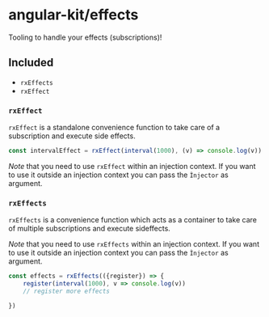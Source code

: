 # angular-kit/effects

Tooling to handle your effects (subscriptions)!

## Included

- `rxEffects`
- `rxEffect`

### `rxEffect`

`rxEffect` is a standalone convenience function to take care of a subscription and
execute side effects.

```ts
const intervalEffect = rxEffect(interval(1000), (v) => console.log(v))
```

*Note* that you need to use `rxEffect` within an injection context. If you want to
use it outside an injection context you can pass the `Ìnjector` as argument.

### `rxEffects`

`rxEffects` is a convenience function which acts as a container to take care of
multiple subscriptions and execute sideffects.

*Note* that you need to use `rxEffects` within an injection context. If you want to
use it outside an injection context you can pass the `Ìnjector` as argument.

```ts
const effects = rxEffects(({register}) => {
    register(interval(1000), v => console.log(v))
    // register more effects

})
```
